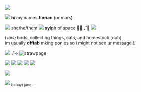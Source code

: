   <img src="https://64.media.tumblr.com/eafcb3c4092a7df932fcbad8d3f8a123/c460357baf702419-c1/s1280x1920/27e0933ec250873bf3b50a2748683da19f34edd8.pnj"/>

![](https://64.media.tumblr.com/df16b5e6cbc7fd20b2e064b3694f66ab/dd80c93104890d83-1f/s75x75_c1/0a44ef67c2894d3ac3564a3c960f467ebe913780.gifv) **h**i my names **florian** (or mars)

![](https://64.media.tumblr.com/f2399ab9d5cbfdba1cc1df701890f10c/937a42fa20fd864d-cf/s75x75_c1/dea24653c81c418fd43b5b832d1748ccec8337b6.gifv) she/he/them ![](https://64.media.tumblr.com/78c4ff6676dc5c6bb9815baea8d13faf/89665c58cb65b024-71/s75x75_c1/7da5e6a8cabd526a1f025639f9e54432dfa1a000.gifv) **sy**lph of *s*pace 𓏸⃘ ₊˚⊹ ![](https://64.media.tumblr.com/3e54b87f05c9a62ee34b95354d705b77/d9f9627d74995454-8b/s75x75_c1/ba3b8b7ee0211315e00abfef16503208ab9c3015.gifv)

i _love_ birds, collecting things, cats, and homestuck [duh] <br>
im usually **offtab** mking ponies so i might not see ur message _!!_

![](https://64.media.tumblr.com/43582d3dd277eedc226cb01d713a0b14/67280e8b1a696d5e-fb/s75x75_c1/ffe09f0b30b688a8a76cc451de73c2e0a36cabaa.gifv) ₊˚⊹ ![strawpage](https://princessofhelium.straw.page/)

![](https://64.media.tumblr.com/96e69a036b4c2e84a464fe9ad41ae495/6f072ea04e7b6c72-db/s100x200/2fc6d547fa9d516036636e8c3a2b57b88f892f0e.gifv) ![](https://files.catbox.moe/ds0brv.gif)  ![](https://external-media.spacehey.net/media/sr9j3yOFwNIj4YXjMl8sPm9NBY9DPuar2vL7L7IYvg8c=/https://images-wixmp-ed30a86b8c4ca887773594c2.wixmp.com/f/b05d1c90-f103-4cbd-972e-10ddb903aa4d/damd83t-133cda49-1c8c-4364-86da-0dc47fab2d53.gif?token=eyJ0eXAiOiJKV1QiLCJhbGciOiJIUzI1NiJ9.eyJzdWIiOiJ1cm46YXBwOjdlMGQxODg5ODIyNjQzNzNhNWYwZDQxNWVhMGQyNmUwIiwiaXNzIjoidXJuOmFwcDo3ZTBkMTg4OTgyMjY0MzczYTVmMGQ0MTVlYTBkMjZlMCIsIm9iaiI6W1t7InBhdGgiOiJcL2ZcL2IwNWQxYzkwLWYxMDMtNGNiZC05NzJlLTEwZGRiOTAzYWE0ZFwvZGFtZDgzdC0xMzNjZGE0OS0xYzhjLTQzNjQtODZkYS0wZGM0N2ZhYjJkNTMuZ2lmIn1dXSwiYXVkIjpbInVybjpzZXJ2aWNlOmZpbGUuZG93bmxvYWQiXX0.2yAbeHJSpP_7VHcSOz9qb8jpRb2Kk2kBDmxpxarrjIc)  ![](https://external-media.spacehey.net/media/sz2kZBjdXVcKC-9YeR8u9Qp_8FxvmbHi5ezbSEwKUKxM=/https://images-wixmp-ed30a86b8c4ca887773594c2.wixmp.com/f/d579d800-85a2-4a4d-9c75-e27f7b9383b2/daghqy1-8886462a-f547-4a0e-a3db-c79f67644c1f.gif?token=eyJ0eXAiOiJKV1QiLCJhbGciOiJIUzI1NiJ9.eyJzdWIiOiJ1cm46YXBwOjdlMGQxODg5ODIyNjQzNzNhNWYwZDQxNWVhMGQyNmUwIiwiaXNzIjoidXJuOmFwcDo3ZTBkMTg4OTgyMjY0MzczYTVmMGQ0MTVlYTBkMjZlMCIsIm9iaiI6W1t7InBhdGgiOiJcL2ZcL2Q1NzlkODAwLTg1YTItNGE0ZC05Yzc1LWUyN2Y3YjkzODNiMlwvZGFnaHF5MS04ODg2NDYyYS1mNTQ3LTRhMGUtYTNkYi1jNzlmNjc2NDRjMWYuZ2lmIn1dXSwiYXVkIjpbInVybjpzZXJ2aWNlOmZpbGUuZG93bmxvYWQiXX0.h5c3cBlipM_0yFss2t-d3J02qPgVQbK4UqfP1GFVZfc) ![](https://files.catbox.moe/o83yji.gif)

![](https://64.media.tumblr.com/eafcb3c4092a7df932fcbad8d3f8a123/c460357baf702419-c1/s1280x1920/27e0933ec250873bf3b50a2748683da19f34edd8.pnj)

![](https://64.media.tumblr.com/779c03cfb8a7700d8a6e1e2adc282773/f97e568b026fc912-ae/s250x400/6cd85fc551f3bbea8083fac60a43949883af668e.png) <sub> babayt jane...</sub>


